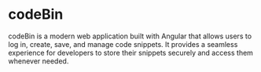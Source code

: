 # codeBin
codeBin is a modern web application built with Angular that allows users to log in, create, save, and manage code snippets. It provides a seamless experience for developers to store their snippets securely and access them whenever needed.
